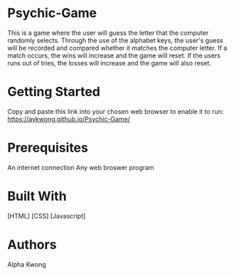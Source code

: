 # Psychic-Game

This is a game where the user will guess the letter that the computer randomly selects. Through the use of the alphabet keys, the user's guess will be recorded and compared whether it matches the computer letter. If a match occurs, the wins will increase and the game will reset. If the users runs out of tries, the losses will increase and the game will also reset.

# Getting Started
Copy and paste this link into your chosen web browser to enable it to run: https://aykwong.github.io/Psychic-Game/

# Prerequisites
An internet connection
Any web broswer program

# Built With
[HTML]
[CSS]
[Javascript]

# Authors
Alpha Kwong
